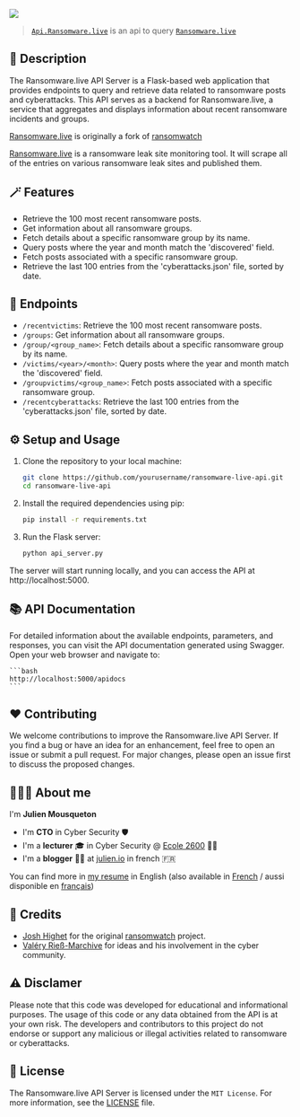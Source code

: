 ![](https://raw.githubusercontent.com/JMousqueton/ransomware.live/main/.github/ransomware.live.png)

>[`Api.Ransomware.live`](https://api.ransomware.live) is an api to query [`Ransomware.live`](https://ransomware.live)

## 🔬 Description

The Ransomware.live API Server is a Flask-based web application that provides endpoints to query and retrieve data related to ransomware posts and cyberattacks. This API serves as a backend for Ransomware.live, a service that aggregates and displays information about recent ransomware incidents and groups.

[Ransomware.live](https://ransomware.live) is originally a fork of [ransomwatch](https://github.com/joshhighet/ransomwatch) 

[Ransomware.live](https://ransomware.live) is a ransomware leak site monitoring tool. It will scrape all of the entries on various ransomware leak sites and published them.

## 🪄 Features

- Retrieve the 100 most recent ransomware posts.
- Get information about all ransomware groups.
- Fetch details about a specific ransomware group by its name.
- Query posts where the year and month match the 'discovered' field.
- Fetch posts associated with a specific ransomware group.
- Retrieve the last 100 entries from the 'cyberattacks.json' file, sorted by date.

## 📍 Endpoints

- `/recentvictims`: Retrieve the 100 most recent ransomware posts.
- `/groups`: Get information about all ransomware groups.
- `/group/<group_name>`: Fetch details about a specific ransomware group by its name.
- `/victims/<year>/<month>`: Query posts where the year and month match the 'discovered' field.
- `/groupvictims/<group_name>`: Fetch posts associated with a specific ransomware group.
- `/recentcyberattacks`: Retrieve the last 100 entries from the 'cyberattacks.json' file, sorted by date.

## ⚙️ Setup and Usage

1. Clone the repository to your local machine:

   ```bash
   git clone https://github.com/yourusername/ransomware-live-api.git
   cd ransomware-live-api
   ```

2. Install the required dependencies using pip:

    ```bash
    pip install -r requirements.txt
    ```

3. Run the Flask server:

    ```bash
    python api_server.py
    ```

The server will start running locally, and you can access the API at http://localhost:5000.

## 📚 API Documentation

For detailed information about the available endpoints, parameters, and responses, you can visit the API documentation generated using Swagger. Open your web browser and navigate to:

    ```bash
    http://localhost:5000/apidocs
    ```

## ❤️ Contributing 

We welcome contributions to improve the Ransomware.live API Server. If you find a bug or have an idea for an enhancement, feel free to open an issue or submit a pull request. For major changes, please open an issue first to discuss the proposed changes.

## 👨🏼‍💼 About me 

I'm **Julien Mousqueton**

- I'm **CTO** in Cyber Security 🛡 
- I'm a **lecturer** 🎓 in Cyber Security @ [Ecole 2600](https://www.ecole2600.com) 🏴‍☠️
- I'm a **blogger** ✍🏻 at [julien.io](https://julien.io) in french 🇫🇷 

You can find more in [my resume](https://cv.julien.io) in English (also available in [French](https://cv.julien.io/fr) / aussi disponible en [français](https://cv.julien.io/fr))

## 🤩 Credits

- [Josh Highet](https://github.com/joshhighet) for the original [ransomwatch](https://github.com/joshhighet/ransomwatch) project. 
- [Valéry Rieß-Marchive](https://twitter.com/ValeryMarchive) for ideas and his involvement in the cyber community.

## ⚠️ Disclamer

Please note that this code was developed for educational and informational purposes. The usage of this code or any data obtained from the API is at your own risk. The developers and contributors to this project do not endorse or support any malicious or illegal activities related to ransomware or cyberattacks.

## 📜 License

The Ransomware.live API Server is licensed under the `MIT License`. For more information, see the [LICENSE](https://github.com/jmousqueton/api.ransomware.live/blob/main/LICENSE) file.

